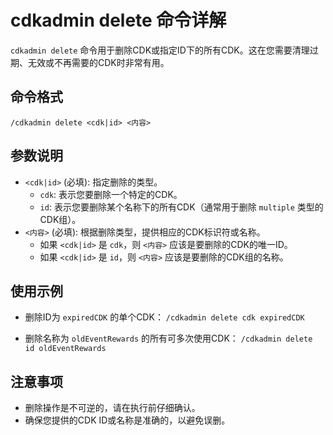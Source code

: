 # cdkadmin delete 命令详解

`cdkadmin delete` 命令用于删除CDK或指定ID下的所有CDK。这在您需要清理过期、无效或不再需要的CDK时非常有用。

## 命令格式

`/cdkadmin delete <cdk|id> <内容>`

## 参数说明

*   `<cdk|id>` (必填): 指定删除的类型。
    *   `cdk`: 表示您要删除一个特定的CDK。
    *   `id`: 表示您要删除某个名称下的所有CDK（通常用于删除 `multiple` 类型的CDK组）。
*   `<内容>` (必填): 根据删除类型，提供相应的CDK标识符或名称。
    *   如果 `<cdk|id>` 是 `cdk`，则 `<内容>` 应该是要删除的CDK的唯一ID。
    *   如果 `<cdk|id>` 是 `id`，则 `<内容>` 应该是要删除的CDK组的名称。

## 使用示例

*   删除ID为 `expiredCDK` 的单个CDK：
    `/cdkadmin delete cdk expiredCDK`

*   删除名称为 `oldEventRewards` 的所有可多次使用CDK：
    `/cdkadmin delete id oldEventRewards`

## 注意事项

*   删除操作是不可逆的，请在执行前仔细确认。
*   确保您提供的CDK ID或名称是准确的，以避免误删。
